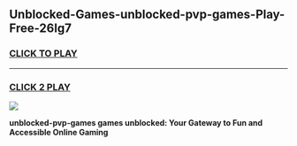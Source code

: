 
## Unblocked-Games-unblocked-pvp-games-Play-Free-26lg7
<h3>
<a href="https://premium76.site?title=unblocked-pvp-games&ref=17A">CLICK TO PLAY</a></h3>
<hr>

<h3>
<a href="https://premium76.site?title=unblocked-pvp-games&ref=17A">CLICK 2 PLAY</a>
  
</h3>

<a href="https://premium76.site?title=unblocked-pvp-games&ref=17A"><img src="https://clearcache.store/games.png"></a>


**unblocked-pvp-games games unblocked: Your Gateway to Fun and Accessible Online Gaming**
